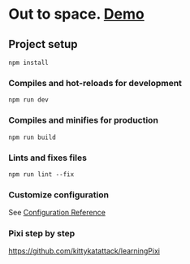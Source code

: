 # Out to space. [Demo](https://lowrider-fn.github.io/out-to-space/)
## Project setup
```
npm install
```

### Compiles and hot-reloads for development
```
npm run dev
```

### Compiles and minifies for production
```
npm run build
```

### Lints and fixes files
```
npm run lint --fix
```

### Customize configuration
See [Configuration Reference](https://cli.vuejs.org/config/)

### Pixi step by step 
https://github.com/kittykatattack/learningPixi

